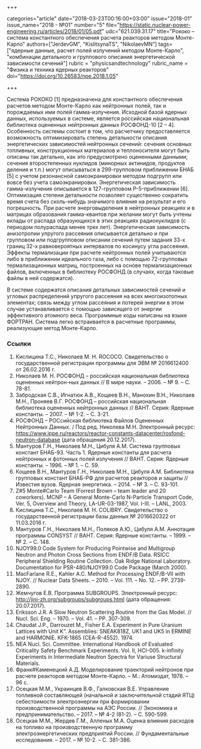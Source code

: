 +++

categories="article"
date="2018-03-23T00:16:00+03:00"
issue="2018-01"
issue_name="2018 - №01"
number="5"
file="https://static.nuclear-power-engineering.ru/articles/2018/01/05.pdf"
udc="621.039.31.17"
title="Рококо – система константного обеспечения расчета реакторов методом Монте-Карло"
authors=["JerdevGM", "KislitsynaTS", "NikolaevMN"]
tags=["ядерные данные, расчет полей излучений методом Монте-Карло", "комбинации детального и группового описания энергетической зависимости сечений"]
rubric = "physicsandtechnology"
rubric_name = "Физика и техника ядерных реакторов"
doi="https://doi.org/10.26583/npe.2018.1.05"

+++

Система РОКОКО [1] предназначена для константного обеспечения расчетов методом Монте-Карло как нейтронных полей, так и порождаемых ими полей гамма-излучения. Исходной базой ядерных данных, используемых в системе, является российская национальная библиотека оцененных нейтронных данных РОСФОНД-10 [2 – 4]. Особенность системы состоит в том, что расчетчику предоставляется возможность оптимизировать степень детальности описания энергетических зависимостей нейтронных сечений: сечения основных топливных, конструкционных материалов и теплоносителя могут быть описаны так детально, как это предусмотрено оцененными данными; сечения второстепенных нуклидов (минорных актинидов, продуктов деления и т.п.) могут описываться в 299-групповом приближении БНАБ [5] с учетом резонансной самоэкранировки методом подгрупп или вовсе без учета самоэкранировки. Энергетическая зависимость гамма-излучения описывается в 127-групповом P-5-приближении [6]. Оптимизация степени детальности позволяет существенно сократить время счета без сколь-нибудь значимого влияния на результат и его погрешность. При расчете энерговыделения в нейтронных реакциях и в матрицах образования гамма-квантов при желании могут быть учтены вклады от распада образующихся в этих реакциях радионуклидов (с периодом полураспада менее трех лет). Энергетическая зависимость анизотропии упругого рассеяния описывается детально и при групповом или подгрупповом описании сечений путем задания 33-х границ 32-х равновероятных интервалов по косинусу угла рассеяния. Эффекты термализации при расчете нейтронных полей учитываются либо в приближении идеального газа, либо с помощью 72-групповых термализационных матриц, построенных на основе
термализационных файлов, включенных в библиотеку РОСФОНД (в случаях, когда таковые файлы в ней содержатся).

В системе содержатся описания детальных зависимостей сечений и угловых распределений упругого рассеяния на всех многоизотопных элементах; связь между углом рассеяния и потерей энергии в этом случае устанавливается с помощью зависящего от энергии эффективного атомного веса. Программные коды написаны на языке ФОРТРАН. Система легко встраивается в расчетные программы, реализующие метод Монте-Карло.

### Ссылки

1. Кислицина Т.С., Николаев М. Н. ROCOCO. Свидетельство о государственной регистрации программы для ЭВМ № 2016612400 от 26.02.2016 г.
2. Николаев М. Н. РОСФОНД – российская национальная библиотека оцененных нейтрон-ных данных // В мире науки. – 2006. – № 9. – С. 78-81.
3. Забродская С.В., Игнатюк А.В., Кощеев В.Н., Манохин В.Н., Николаев М.Н., Проняев В.Г. РОСФОНД – российская национальная библиотека оцененных нейтронных данных // ВАНТ. Серия: Ядерные константы. – 2007. – № 1-2. – С. 3-21.
4. РОСФОНД – РОСсийская библиотека Файлов Оцененных Нейтронных Данных. / Под ред. Николева М.Н. Электронный ресурс: https://www.ippe.ru/reactors/reactor-constants-datacenter/rosfond-neutron-database (дата обращения 20.12.2017).
5. Мантуров Г.Н., Николаев М.Н., Цибуля А.М. Система групповых констант БНАБ-93. Часть 1. Ядерные константы для расчета нейтронных и фотонных полей излучения // ВАНТ. Серия: Ядерные константы. – 1996. – № 1. – С. 59.
6. Кощеев В.Н., Мантуров Г.Н., Николаев М.Н., Цибуля А.М. Библиотека групповых констант БНАБ-РФ для расчетов реакторов и защиты // Известия вузов. Ядерная энергетика. – 2014. – № 3. – С. 93-101.
7. Z#5 Monte#Carlo Team (Forrest Brown – team leader and 20 coworkers). MCNP – A General Monte-Carlo N-Particle Transport Code, Ver. 5, Overview and Theory, LA-UR-03-1987, Vol. I-III. – LANL, 2003.
8. Кислицина Т.С., Николаев М. Н. COLIBRY. Свидетельство о государственной регистрации базы данных № 2016620322 от 11.03.2016 г.
9. Мантуров Г.Н., Николаев М.Н., Поляков А.Ю., Цибуля А.М. Аннотация программы CONSYST // ВАНТ. Серия: Ядерные константы. – 1999. – № 2. – С. 148.
10. NJOY99.0 Code System for Producing Pointwise and Multigroup Neutron and Photon Cross Sections from ENDF/B Data. RSICC Peripheral Shielding Routine Collection. Oak Ridge National Laboratory. Documentation for PSR-480/NJOY99.0 Code Package (March 2000).
11. MacFarlane R.E., Kahler A.C. Method for Processing ENDF/B-VII with NJOY. // Nuclear Data Sheets. – 2010. – Vol. 111. – No. 12. – PP. 2739-2890.
12. Жемчугов Е.В. Программа SUBGROUPS. Электронный ресурс: http://jini-zh.org/subgroups/subgroups.html (дата обращения: 20.07.2017).
13. Eriksson J.R. A Slow Neutron Scattering Routine from the Gas Model. // Nucl. Sci. Eng. – 1970. – Vol. 41. – PP. 307-309.
14. Chaudat J.P., Darrouzet M., Fisher E.A. Experiment in Pure Uranium Lattices with Unit K”. Assemblies: SNEAK818Z, UK1 and UK5 in ERMINE and HARMONIE. KFK-1865 (CEA-R-4552). 1974.
15. NEA Nucl. Sci. Committee. International Handbook of Evaluated Criticality Safety Benchmark Experiments. Vol. II, HCI-005. k-infinity Experiments in Intermediate Neutron Spectra for Vаriuse Structural Materials.
16. Франк#Каменецкий А.Д. Моделирование траекторий нейтронов при расчете реакторов методом Монте-Карло. – М.: Атомиздат, 1978. – 96 c.
17. Осецкая М.М., Украинцев В.Ф., Галковская В.Е. Управление топливной составляющей (начальной и заключительной стадий ЯТЦ) себестоимости электроэнергии при формировании производственной программы на АЭС России. // Экономика и предпринимательство. – 2017. – № 4-2 (81-2). – С. 590-599.
18. Осецкая М.М., Жердев Г.М., Алленых М.А. Оценка влияния расходов на топливо на производственную программу электроэнергетических предприятий России. // Фундаментальные исследования. – 2017. – № 10-2. – С. 381-386.